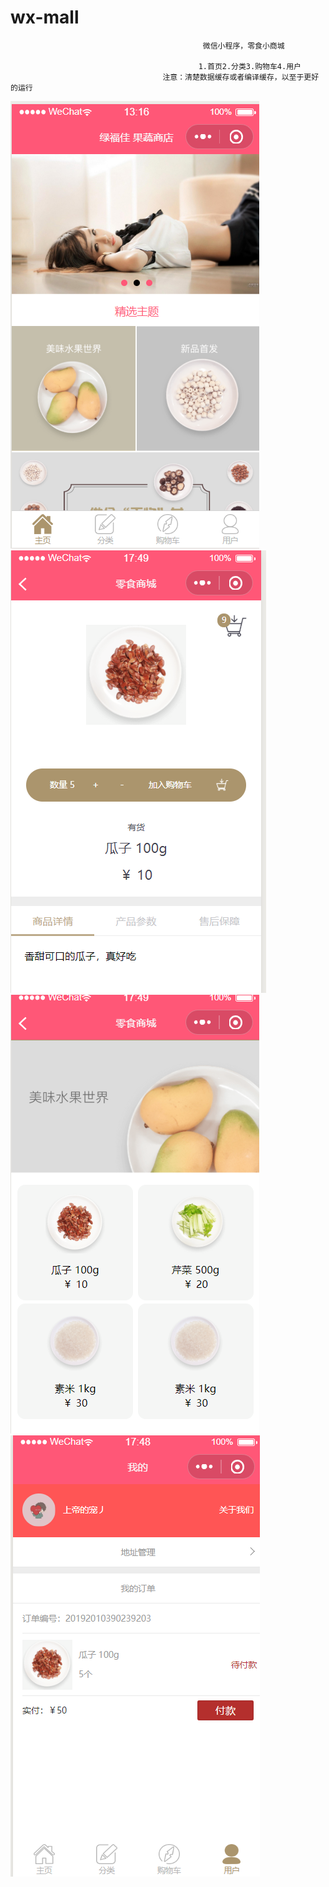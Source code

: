 # wx-mall


                                               微信小程序，零食小商城

                                              1.首页2.分类3.购物车4.用户
                                      注意：清楚数据缓存或者编译缓存，以至于更好的运行
![image](https://github.com/jacklove669/wx-mallApp/blob/master/images/QQ%E6%88%AA%E5%9B%BE20191213131638.png)
![image](https://github.com/jacklove669/wx-mallApp/blob/master/images/QQ%E6%88%AA%E5%9B%BE20191202174947.png)
![image](https://github.com/jacklove669/wx-mallApp/blob/master/images/QQ%E6%88%AA%E5%9B%BE20191202174914.png)
![image](https://github.com/jacklove669/wx-mallApp/blob/master/images/QQ%E6%88%AA%E5%9B%BE20191202174901.png)
